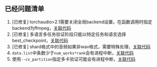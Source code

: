 ## 已经问题清单


1. [已修复] torchaudio>2.1需要关闭全局backend设置，在函数调用时指定backend为ffmpeg，[关联代码](../whispering/dataset/processor.py#L27)
2. [已修复] 多语言多任务验证阶段只能以特定任务和语言选择best_checkpoint，[关联代码](../whispering/utils/executor.py#L229)
3. [已修复] shard格式中的音频如果非wav格式，需要特殊处理，[关联代码](../whispering/dataset/processor.py#L101)
4. `data.list`中条数少于`num_works*rank`会有进程中断，[关联代码](../whispering/dataset/dataset.py#L72)
5. 使用`--cv_partition`指定多卡验证可能会有进程中断，[关联代码](../whispering/bin/train.py#L88)
